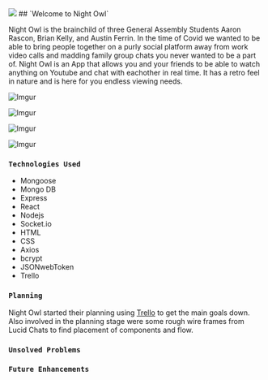 <img src="../../public/nightOwl.png">
## `Welcome to Night Owl`

Night Owl is the brainchild of three General Assembly Students Aaron Rascon, Brian Kelly, and Austin Ferrin. In the time of Covid we wanted to be able to bring people together on a purly social platform away from work video calls and madding family group chats you never wanted to be a part of. Night Owl is an App that allows you and your friends to be able to watch anything on Youtube and chat with eachother in real time. It has a retro feel in nature and is here for you endless viewing needs. 

![Imgur](https://i.imgur.com/ZmZOQ1u.png)

![Imgur](https://i.imgur.com/7zKXAso.png)

![Imgur](https://i.imgur.com/XYKTtrk.png)

![Imgur](https://i.imgur.com/GVBFIrD.png)

### `Technologies Used`

- Mongoose 
- Mongo DB
- Express
- React
- Nodejs
- Socket.io
- HTML
- CSS
- Axios
- bcrypt
- JSONwebToken
- Trello 


### `Planning`

Night Owl started their planning using <a href="https://trello.com/b/tb68wuwn/youtube-react">Trello</a> to get the main goals down. Also involved in the planning stage were some rough wire frames from Lucid Chats to find placement of components and flow.

### `Unsolved Problems`




### `Future Enhancements`



